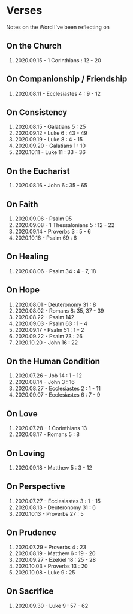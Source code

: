 # Verses
Notes on the Word I've been reflecting on

## On the Church
1. 2020.09.15 - 1 Corinthians : 12 - 20

## On Companionship / Friendship
1. 2020.08.11 - Ecclesiastes 4 : 9 - 12

## On Consistency
1. 2020.08.15 - Galatians 5 : 25
2. 2020.09.12 - Luke 6 : 43 - 49
3. 2020.09.19 - Luke 8 : 4 - 15
4. 2020.09.20 - Galatians 1 : 10
5. 2020.10.11 - Luke 11 : 33 - 36

## On the Eucharist
1. 2020.08.16 - John 6 : 35 - 65

## On Faith
1. 2020.09.06 - Psalm 95
2. 2020.09.08 - 1 Thessalonians 5 : 12 - 22
3. 2020.09.14 - Proverbs 3 : 5 - 6
4. 2020.10.16 - Psalm 69 : 6

## On Healing
1. 2020.08.06 - Psalm 34 : 4 - 7, 18

## On Hope
1. 2020.08.01 - Deuteronomy 31 : 8
2. 2020.08.02 - Romans 8: 35, 37 - 39
3. 2020.08.22 - Psalm 142
4. 2020.09.03 - Psalm 63 : 1 - 4
5. 2020.09.17 - Psalm 51 : 1 - 2
6. 2020.09.22 - Psalm 73 : 26
7. 2020.10.20 - John 16 : 22

## On the Human Condition
1. 2020.07.26 - Job 14 : 1 - 12
2. 2020.08.14 - John 3 : 16
3. 2020.08.27 - Ecclesiastes 2 : 1 - 11
4. 2020.09.07 - Ecclesiastes 6 : 7 - 9

## On Love
1. 2020.07.28 - 1 Corinthians 13
2. 2020.08.17 - Romans 5 : 8

## On Loving
1. 2020.09.18 - Matthew 5 : 3 - 12

## On Perspective
1. 2020.07.27 - Ecclesiastes 3 : 1 - 15
2. 2020.08.13 - Deuteronomy 31 : 6
3. 2020.10.13 - Proverbs 27 : 5

## On Prudence
1. 2020.07.29 - Proverbs 4 : 23
2. 2020.08.19 - Matthew 6 : 19 - 20
3. 2020.09.27 - Ezekiel 18 : 25 - 28
4. 2020.10.03 - Proverbs 13 : 20
5. 2020.10.08 - Luke 9 : 25

## On Sacrifice
1. 2020.09.30 - Luke 9 : 57 - 62



